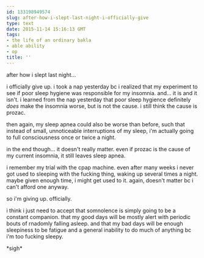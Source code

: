 ```yaml
---
id: 133198949574
slug: after-how-i-slept-last-night-i-officially-give
type: text
date: 2015-11-14 15:16:13 GMT
tags:
- the life of an ordinary bakla
- able ability
- op
title: ''
---
```

after how i slept last night...

i officially give up. i took a nap yesterday bc i realized that my experiment to see if poor sleep hygiene was responsible for my insomnia. and... it is and it isn't. i learned from the nap yesterday that poor sleep hygience definitely *does* make the insomnia worse, but is not the cause. i still think the cause is prozac.

then again, my sleep apnea could also be worse than before, such that instead of small, unnoticeable interruptions of my sleep, i'm actually going to full consciousness once or twice a night.

in the end though... it doesn't really matter. even if prozac is the cause of my current insomnia, it still leaves sleep apnea.

i remember my trial with the cpap machine. even after many weeks i never got used to sleeping with the fucking thing, waking up several times a night. maybe given enough time, i might get used to it. again, doesn't matter bc i can't afford one anyway.

so i'm giving up. officially.

i think i just need to accept that somnolence is simply going to be a constant companion. that my good days will be mostly alert with periodic bouts of rnadomly falling asleep. and that my bad days will be enough sleepiness to be fatigue and a general inability to do much of anything bc i'm too fucking sleepy.

\*sigh\*